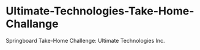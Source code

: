 # Ultimate-Technologies-Take-Home-Challange
Springboard Take-Home Challenge: Ultimate Technologies Inc.
